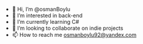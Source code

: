 - 👋 Hi, I’m @osmanBoylu
- 👀 I’m interested in back-end
- 🌱 I’m currently learning C#
- 💞️ I’m looking to collaborate on indie projects
- 📫 How to reach me osmanboylu92@yandex.com

<!---
osmanBoylu/osmanBoylu is a ✨ special ✨ repository because its `README.md` (this file) appears on your GitHub profile.
You can click the Preview link to take a look at your changes.
--->

